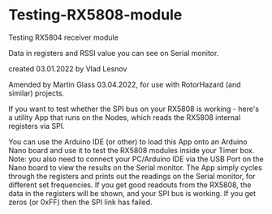 # Testing-RX5808-module
  Testing RX5804 receiver module

  Data in registers and RSSI value you can see on Serial monitor.

  created 03.01.2022 
  by Vlad Lesnov
  
  Amended by Martin Glass 03.04.2022, for use with RotorHazard (and similar) projects.

If you want to test whether the SPI bus on your RX5808 is working - here's a utility App that runs on the Nodes, which reads the RX5808 internal registers via SPI.

You can use the Arduino IDE (or other) to load this App onto an Arduino Nano board and use it to test the RX5808 modules inside your Timer box. Note: you also need to connect your PC/Arduino IDE via the USB Port on the Nano board to view the results on the Serial monitor.
The App simply cycles through the registers and prints out the readings on the Serial monitor, for different set frequencies.
If you get good readouts from the RX5808, the data in the registers will be shown, and your SPI bus is working.
If you get zeros (or 0xFF) then the SPI link has failed.
